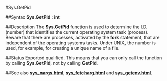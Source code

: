 
#Sys.GetPid

##Syntax
**Sys.GetPid** : **int**



##Description
The **Sys.GetPid** function is used to determine the I.D. (number) that identifies the current operating system task (process). Beware that there are processes, activated by the **fork** statement, that are independent of the operating systems tasks.
Under UNIX, the number is used, for example, for creating a unique name of a file. 



##Status
Exported qualified.
This means that you can only call the function by calling **Sys.GetPid**, not by calling **GetPid**.



##See also
**[sys_nargs.html](Sys.Nargs)**, **[sys_fetcharg.html](Sys.FetchArg)** and **[sys_getenv.html](Sys.GetEnv)**.


